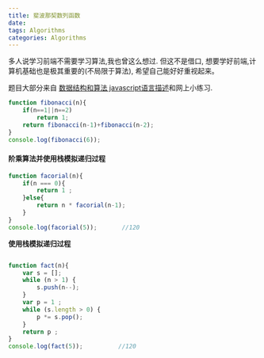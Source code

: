```yaml
---
title: 斐波那契数列函数
date: 
tags: Algorithms
categories: Algorithms
---
```

多人说学习前端不需要学习算法,我也曾这么想过. 但这不是借口, 想要学好前端,计算机基础也是极其重要的(不局限于算法), 希望自己能好好重视起来。

<!-- more -->

题目大部分来自
[数据结构和算法 javascript语言描述](https://github.com/oreillymedia/data_structures_and_algorithms_using_javascript)和网上小练习.


```javascript
function fibonacci(n){
    if(n==1||n==2)
        return 1;
    return fibonacci(n-1)+fibonacci(n-2);
}
console.log(fibonacci(6));
```


#### 阶乘算法并使用栈模拟递归过程



```javascript
function facorial(n){
    if(n === 0){
        return 1 ;
    }else{
        return n * facorial(n-1);
    }
}
console.log(facorial(5));       //120  
```
**使用栈模拟递归过程**
```javascript

function fact(n){
    var s = [];
    while (n > 1) {
        s.push(n--);
    }
    var p = 1 ;
    while (s.length > 0) {
        p *= s.pop();
    }
    return p ;
}
console.log(fact(5));          //120
```

